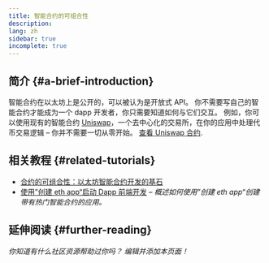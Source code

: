 ```yaml
---
title: 智能合约的可组合性
description:
lang: zh
sidebar: true
incomplete: true
---
```


## 简介 {#a-brief-introduction}

智能合约在以太坊上是公开的，可以被认为是开放式 API。 你不需要写自己的智能合约才能成为一个 dapp 开发者，你只需要知道如何与它们交互。 例如，你可以使用现有的智能合约 [Uniswap](https://uniswap.exchange/swap)，一个去中心化的交易所，在你的应用中处理代币交易逻辑 – 你并不需要一切从零开始。 [查看 Uniswap 合约](https://github.com/Uniswap/uniswap-v2-core/tree/master/contracts).

## 相关教程 {#related-tutorials}

- [合约的可组合性：以太坊智能合约开发的基石](https://blog.decentlabs.io/contract-composability-the-building-blocks-of-ethereum-smart-contract-development/)
- [使用”创建 eth app“启动 Dapp 前端开发](/developers/tutorials/kickstart-your-dapp-frontend-development-wth-create-eth-app/) _– 概述如何使用”创建 eth app“创建带有热门智能合约的应用。_

## 延伸阅读 {#further-reading}

_你知道有什么社区资源帮助过你吗？ 编辑并添加本页面！_
